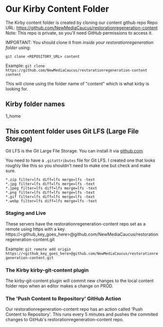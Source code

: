 # Our Kirby Content Folder

The Kirby content folder is created by cloning our content github repo
Repo URL: https://github.com/NewMediaCaucus/restorationregeneration-content
Note: This repo is private, so you'll need GitHub permissions to access it.

IMPORTANT: You should clone it from _inside your restorationregeneration folder_ using:

`git clone <REPOSITORY_URL> content`

Example: `git clone https://github.com/NewMediaCaucus/restorationregeneration-content content`

This will clone using the folder name of "content" which is what kirby is looking for.

## Kirby folder names
1_home


## This content folder uses Git LFS (Large File Storage)
Git LFS is the Git Large File Storage.
You can install it via [github.com](https://git-lfs.com/).

You need to have a `.gitattributes` file for Git LFS. I created one that looks roughly like this so you shouldn't need to make one but check and make sure. 

```
*.zip filter=lfs diff=lfs merge=lfs -text
*.jpg filter=lfs diff=lfs merge=lfs -text
*.jpeg filter=lfs diff=lfs merge=lfs -text
*.png filter=lfs diff=lfs merge=lfs -text
*.gif filter=lfs diff=lfs merge=lfs -text
*.webp filter=lfs diff=lfs merge=lfs -text
```

### Staging and Live
These servers have the restorationregeneration-content repo set as a remote using https with a key.
https://<github_key_goes_here>@github.com/NewMediaCaucus/restorationregeneration-content.git

Example: `git remote add origin https://<github_key_goes_here>@github.com/NewMediaCaucus/restorationregeneration-content.git`

### The Kirby kirby-git-content plugin
The kirby-git-content plugin will commit new changes to the local content folder repo when an editor makes a change on PROD.

### The 'Push Content to Repository' GitHub Action
Our restorationregeneration-content repo has an action called 'Push Content to Repository'.
This runs every 5 minutes and pushes the commited changes to GitHub's restorationregeneration-content repo.
